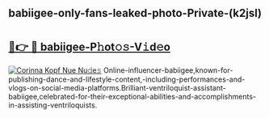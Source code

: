 ## babiigee-only-fans​-leaked-photo​-Private-(k2jsl)


# <h2><a href="https://mediaupload.pro?title=babiigee&ref=git">🔗👉 🔴 babiigee-P𝚑ot𝚘𝚜-V𝚒d𝚎o</a></h2>

[![Corinna Kopf Nue Nu𝚍e𝚜](https://i.imgur.com/0qMVB7G.gif)](https://mediaupload.pro?title=babiigee&ref=git)
Online-influencer-babiigee,known-for-publishing-dance-and-lifestyle-content,-including-performances-and-vlogs-on-social-media-platforms.Brilliant-ventriloquist-assistant-babiigee,celebrated-for-their-exceptional-abilities-and-accomplishments-in-assisting-ventriloquists.  